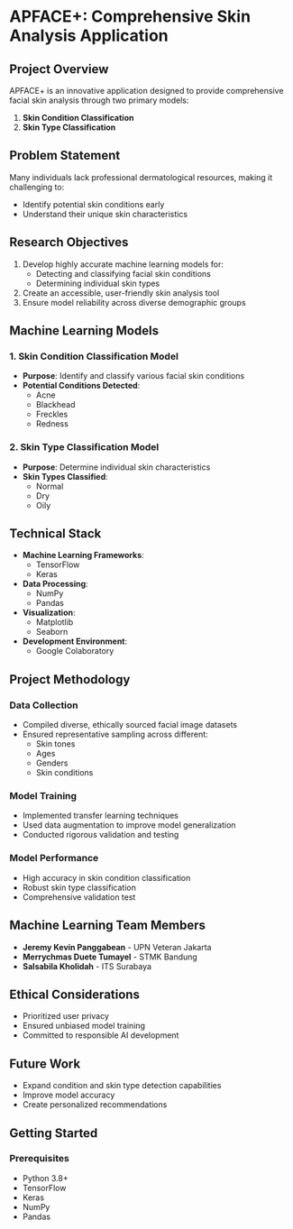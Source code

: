 # APFACE+: Comprehensive Skin Analysis Application

## Project Overview
APFACE+ is an innovative application designed to provide comprehensive facial skin analysis through two primary models:
1. **Skin Condition Classification**
2. **Skin Type Classification**

## Problem Statement
Many individuals lack professional dermatological resources, making it challenging to:
- Identify potential skin conditions early
- Understand their unique skin characteristics

## Research Objectives
1. Develop highly accurate machine learning models for:
   - Detecting and classifying facial skin conditions
   - Determining individual skin types
2. Create an accessible, user-friendly skin analysis tool
3. Ensure model reliability across diverse demographic groups

## Machine Learning Models

### 1. Skin Condition Classification Model
- **Purpose**: Identify and classify various facial skin conditions
- **Potential Conditions Detected**:
  - Acne
  - Blackhead
  - Freckles
  - Redness

### 2. Skin Type Classification Model
- **Purpose**: Determine individual skin characteristics
- **Skin Types Classified**:
  - Normal
  - Dry
  - Oily

## Technical Stack
- **Machine Learning Frameworks**:
  - TensorFlow
  - Keras
- **Data Processing**:
  - NumPy
  - Pandas
- **Visualization**:
  - Matplotlib
  - Seaborn
- **Development Environment**:
  - Google Colaboratory

## Project Methodology

### Data Collection
- Compiled diverse, ethically sourced facial image datasets
- Ensured representative sampling across different:
  - Skin tones
  - Ages
  - Genders
  - Skin conditions

### Model Training
- Implemented transfer learning techniques
- Used data augmentation to improve model generalization
- Conducted rigorous validation and testing

### Model Performance
- High accuracy in skin condition classification
- Robust skin type classification
- Comprehensive validation test

## Machine Learning Team Members
- **Jeremy Kevin Panggabean** - UPN Veteran Jakarta
- **Merrychmas Duete Tumayel** - STMK Bandung
- **Salsabila Kholidah** - ITS Surabaya

## Ethical Considerations
- Prioritized user privacy
- Ensured unbiased model training
- Committed to responsible AI development

## Future Work
- Expand condition and skin type detection capabilities
- Improve model accuracy
- Create personalized recommendations

## Getting Started

### Prerequisites
- Python 3.8+
- TensorFlow
- Keras
- NumPy
- Pandas
